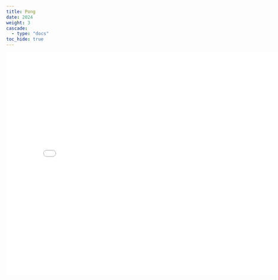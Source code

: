 ```yaml
---
title: Pong
date: 2024
weight: 3
cascade:
  - type: "docs"
toc_hide: true
---
```


<iframe src="/pong.html" width="800" height="600" frameborder="0" allowfullscreen>
    Your browser does not support iframes.
</iframe>